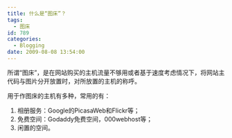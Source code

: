 ```yaml
---
title: 什么是“图床”？
tags:
  - 图床
id: 789
categories:
  - Blogging
date: 2009-08-08 13:54:00
---
```


所谓“图床”，是在网站购买的主机流量不够用或者基于速度考虑情况下，将网站主代码与图片分开放置时，对所放置的主机的称呼。

用于作图床的主机有多种，常用的有：

1.  相册服务：Google的PicasaWeb和Flickr等；
2.  免费空间：Godaddy免费空间，000webhost等；
3.  闲置的空间。
